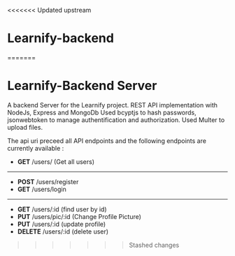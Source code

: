 <<<<<<< Updated upstream
# Learnify-backend
=======
# Learnify-Backend Server

A backend Server for the Learnify project. REST API implementation with NodeJs, Express and MongoDb
Used bcyptjs to hash passwords, jsonwebtoken to manage authentification and authorization.
Used Multer to upload files.

The api uri preceed all API endpoints and the following endpoints are currently available :

* **GET** /users/    (Get all users)
-----------------------------
* **POST**  /users/register
* **GET**  /users/login
-----------------------------
* **GET** /users/:id  (find user by id)
* **PUT** /users/pic/:id (Change Profile Picture)
* **PUT** /users/:id (update profile)
* **DELETE** /users/:id (delete user)

>>>>>>> Stashed changes
